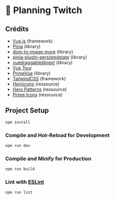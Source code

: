 # 📅 Planning Twitch

## Crédits

- [Vue.js](https://nuxt.com/) (framework)
- [Pinia](https://pinia.vuejs.org/) (library)
- [dom-to-image-more](https://github.com/1904labs/dom-to-image-more) (library)
- [pinia-plugin-persistedstate](https://github.com/prazdevs/pinia-plugin-persistedstate) (library)
- [vuedraggable@next](https://github.com/SortableJS/vue.draggable.next) (library)
- [Vue Tour](https://github.com/alexandreDavid/vue3-tour)
- [PrimeVue](https://primevue.org) (library)
- [TailwindCSS](https://tailwindcss.com/) (framework)
- [Heroicons](https://heroicons.com/) (ressource)
- [Hero Patterns](https://heropatterns.com/) (ressource)
- [Prime Icons](https://github.com/primefaces/primeicons) (ressource)

## Project Setup

```sh
npm install
```

### Compile and Hot-Reload for Development

```sh
npm run dev
```

### Compile and Minify for Production

```sh
npm run build
```

### Lint with [ESLint](https://eslint.org/)

```sh
npm run lint
```
